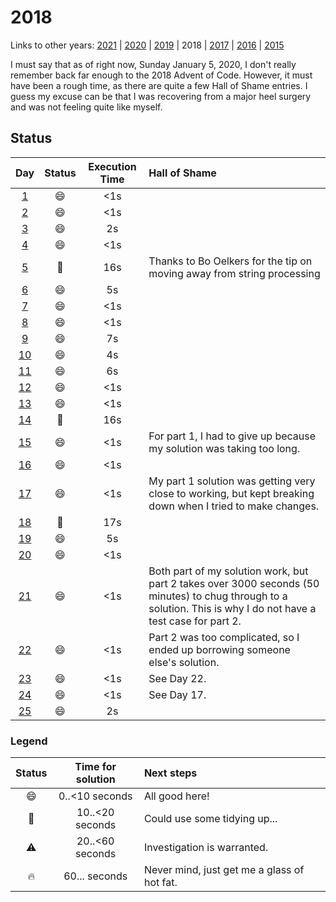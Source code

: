 # 2018 

Links to other years: [2021](https://github.com/Wave39/AdventOfCode/blob/master/AdventOfCode/Puzzles/2021/README.md) |
[2020](https://github.com/Wave39/AdventOfCode/blob/master/AdventOfCode/Puzzles/2020/README.md) |
[2019](https://github.com/Wave39/AdventOfCode/blob/master/AdventOfCode/Puzzles/2019/README.md) |
2018 |
[2017](https://github.com/Wave39/AdventOfCode/blob/master/AdventOfCode/Puzzles/2017/README.md) |
[2016](https://github.com/Wave39/AdventOfCode/blob/master/AdventOfCode/Puzzles/2016/README.md) |
[2015](https://github.com/Wave39/AdventOfCode/blob/master/AdventOfCode/Puzzles/2015/README.md)

I must say that as of right now, Sunday January 5, 2020, I don't really remember back far enough to the 2018 Advent of Code.
However, it must have been a rough time, as there are quite a few Hall of Shame entries.
I guess my excuse can be that I was recovering from a major heel surgery and was not feeling quite like myself.

## Status

| Day | Status | Execution Time | Hall of Shame |
| :---: | :---: | :---: | :--- |
| [1](https://adventofcode.com/2018/day/1) | :smile: | <1s |
| [2](https://adventofcode.com/2018/day/2) | :smile: | <1s |
| [3](https://adventofcode.com/2018/day/3) | :smile: | 2s |
| [4](https://adventofcode.com/2018/day/4) | :smile: | <1s |
| [5](https://adventofcode.com/2018/day/5) | :eyes: | 16s | Thanks to Bo Oelkers for the tip on moving away from string processing |
| [6](https://adventofcode.com/2018/day/6) | :smile: | 5s |
| [7](https://adventofcode.com/2018/day/7) | :smile: | <1s |
| [8](https://adventofcode.com/2018/day/8) | :smile: | <1s |
| [9](https://adventofcode.com/2018/day/9) | :smile: | 7s |
| [10](https://adventofcode.com/2018/day/10) | :smile: | 4s |
| [11](https://adventofcode.com/2018/day/11) | :smile: | 6s |
| [12](https://adventofcode.com/2018/day/12) | :smile: | <1s |
| [13](https://adventofcode.com/2018/day/13) | :smile: | <1s |
| [14](https://adventofcode.com/2018/day/14) | :eyes: | 16s |
| [15](https://adventofcode.com/2018/day/15) | :smile: | <1s | For part 1, I had to give up because my solution was taking too long. |
| [16](https://adventofcode.com/2018/day/16) | :smile: | <1s |
| [17](https://adventofcode.com/2018/day/17) | :smile: | <1s | My part 1 solution was getting very close to working, but kept breaking down when I tried to make changes. |
| [18](https://adventofcode.com/2018/day/18) | :eyes: | 17s |
| [19](https://adventofcode.com/2018/day/19) | :smile: | 5s | 
| [20](https://adventofcode.com/2018/day/20) | :smile: | <1s |
| [21](https://adventofcode.com/2018/day/21) | :smile: | <1s | Both part of my solution work, but part 2 takes over 3000 seconds (50 minutes) to chug through to a solution. This is why I do not have a test case for part 2. |
| [22](https://adventofcode.com/2018/day/22) | :smile: | <1s | Part 2 was too complicated, so I ended up borrowing someone else's solution. |
| [23](https://adventofcode.com/2018/day/23) | :smile: | <1s | See Day 22. |
| [24](https://adventofcode.com/2018/day/24) | :smile: | <1s | See Day 17. |
| [25](https://adventofcode.com/2018/day/25) | :smile: | 2s |

### Legend

| Status | Time for solution | Next steps |
| :---: | :---: | :--- |
| :smile: | 0..<10 seconds | All good here! |
| :eyes: | 10..<20 seconds | Could use some tidying up... |
| :warning: | 20..<60 seconds | Investigation is warranted. |
| :fire: | 60... seconds | Never mind, just get me a glass of hot fat. |
